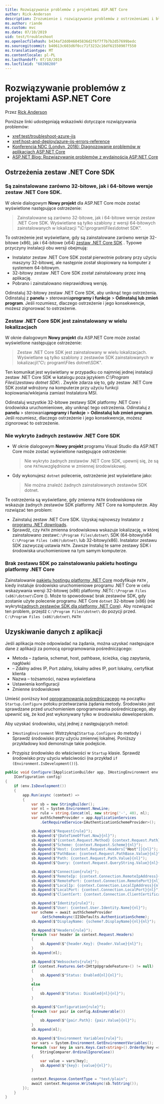 ```yaml
---
title: Rozwiązywanie problemów z projektami ASP.NET Core
author: Rick-Anderson
description: Zrozumienie i rozwiązywanie problemów z ostrzeżeniami i błędami w projektach ASP.NET Core.
ms.author: riande
ms.custom: mvc
ms.date: 07/10/2019
uid: test/troubleshoot
ms.openlocfilehash: b434af2dd046045836d2f6f7f7b7b2d57699bedc
ms.sourcegitcommit: b40613c603d6f0cc71f3232c16df61550907f550
ms.translationtype: MT
ms.contentlocale: pl-PL
ms.lasthandoff: 07/18/2019
ms.locfileid: "68308280"
---
```

# <a name="troubleshoot-aspnet-core-projects"></a>Rozwiązywanie problemów z projektami ASP.NET Core

Przez [Rick Anderson](https://twitter.com/RickAndMSFT)

Poniższe linki udostępniają wskazówki dotyczące rozwiązywania problemów:

* <xref:test/troubleshoot-azure-iis>
* <xref:host-and-deploy/azure-iis-errors-reference>
* [Konferencja NDC (Londyn, 2018): Diagnozowanie problemów w aplikacjach ASP.NET Core](https://www.youtube.com/watch?v=RYI0DHoIVaA)
* [ASP.NET Blog: Rozwiązywanie problemów z wydajnością ASP.NET Core](https://blogs.msdn.microsoft.com/webdev/2018/05/23/asp-net-core-performance-improvements/)

## <a name="net-core-sdk-warnings"></a>Ostrzeżenia zestaw .NET Core SDK

### <a name="both-the-32-bit-and-64-bit-versions-of-the-net-core-sdk-are-installed"></a>Są zainstalowane zarówno 32-bitowe, jak i 64-bitowe wersje zestaw .NET Core SDK.

W oknie dialogowym **Nowy projekt** dla ASP.NET Core może zostać wyświetlone następujące ostrzeżenie:

> Zainstalowane są zarówno 32-bitowe, jak i 64-bitowe wersje zestaw .NET Core SDK. Wyświetlane są tylko szablony z wersji 64-bitowych zainstalowanych w lokalizacji "\\C:\\program\\Files\\dotnet SDK".

To ostrzeżenie jest wyświetlane, gdy są zainstalowane zarówno wersje 32-bitowe (x86), jak i 64-bitowe (x64) [zestaw .NET Core SDK](https://www.microsoft.com/net/download/all) . Typowe przyczyny instalacji obu wersji obejmują:

* Instalator zestaw .NET Core SDK został pierwotnie pobrany przy użyciu maszyny 32-bitowej, ale następnie został skopiowany na komputer z systemem 64-bitowym.
* 32-bitowy zestaw .NET Core SDK został zainstalowany przez inną aplikację.
* Pobrano i zainstalowano nieprawidłową wersję.

Odinstaluj 32-bitowy zestaw .NET Core SDK, aby uniknąć tego ostrzeżenia. Odinstaluj z **panelu** > sterowania**programy i funkcje** > **Odinstaluj lub zmień program**. Jeśli rozumiesz, dlaczego ostrzeżenie i jego konsekwencje, możesz zignorować to ostrzeżenie.

### <a name="the-net-core-sdk-is-installed-in-multiple-locations"></a>Zestaw .NET Core SDK jest zainstalowany w wielu lokalizacjach

W oknie dialogowym **Nowy projekt** dla ASP.NET Core może zostać wyświetlone następujące ostrzeżenie:

> Zestaw .NET Core SDK jest zainstalowany w wielu lokalizacjach. Wyświetlane są tylko szablony z zestawów SDK zainstalowanych w lokalizacji\\"C\\: program\\Files dotnet\\SDK".

Ten komunikat jest wyświetlany w przypadku co najmniej jednej instalacji zestaw .NET Core SDK w katalogu poza językiem *C:\\Program Files\\\\zestawu dotnet SDK\\* . Zwykle zdarza się to, gdy zestaw .NET Core SDK został wdrożony na komputerze przy użyciu funkcji kopiowania/wklejania zamiast Instalatora MSI.

Odinstaluj wszystkie 32-bitowe zestawy SDK platformy .NET Core i środowiska uruchomieniowe, aby uniknąć tego ostrzeżenia. Odinstaluj z **panelu** > sterowania**programy i funkcje** > **Odinstaluj lub zmień program**. Jeśli rozumiesz, dlaczego ostrzeżenie i jego konsekwencje, możesz zignorować to ostrzeżenie.

### <a name="no-net-core-sdks-were-detected"></a>Nie wykryto żadnych zestawów .NET Core SDK

* W oknie dialogowym **Nowy projekt** programu Visual Studio dla ASP.NET Core może zostać wyświetlone następujące ostrzeżenie:

  > Nie wykryto żadnych zestawów .NET Core SDK, upewnij się, że są one `PATH`uwzględnione w zmiennej środowiskowej.

* Gdy wykonujesz `dotnet` polecenie, ostrzeżenie jest wyświetlane jako:

  > Nie można znaleźć żadnych zainstalowanych zestawów SDK dotnet.

Te ostrzeżenia są wyświetlane, gdy zmienna `PATH` środowiskowa nie wskazuje żadnych zestawów SDK platformy .NET Core na komputerze. Aby rozwiązać ten problem:

* Zainstaluj zestaw .NET Core SDK. Uzyskaj najnowszy Instalator z [programu .NET downloads](https://dotnet.microsoft.com/download).
* Sprawdź, czy `PATH` zmienna środowiskowa wskazuje lokalizację, w której zainstalowano zestaw`C:\Program Files\dotnet\` SDK (64-bitowy/x64 `C:\Program Files (x86)\dotnet\` lub 32-bitowy/x86). Instalator zestawu SDK zazwyczaj ustawia `PATH`. Zawsze Instaluj te same zestawy SDK i środowiska uruchomieniowe na tym samym komputerze.

### <a name="missing-sdk-after-installing-the-net-core-hosting-bundle"></a>Brak zestawu SDK po zainstalowaniu pakietu hostingu platformy .NET Core

Zainstalowanie [pakietu hostingu platformy .NET Core](xref:host-and-deploy/iis/index#install-the-net-core-hosting-bundle) modyfikuje `PATH` , kiedy instaluje środowisko uruchomieniowe programu .NET Core w celu wskazywania wersji 32-bitowej (x86) platformy .NET`C:\Program Files (x86)\dotnet\`Core (). Może to spowodować brak zestawów SDK, gdy zostanie użyte polecenie programu .NET Core `dotnet` 32-bitowe (x86) (nie wykryto[żadnych zestawów SDK dla platformy .NET Core](#no-net-core-sdks-were-detected)). Aby rozwiązać ten problem, przejdź `C:\Program Files\dotnet\` do pozycji przed. `C:\Program Files (x86)\dotnet\` `PATH`

## <a name="obtain-data-from-an-app"></a>Uzyskiwanie danych z aplikacji

Jeśli aplikacja może odpowiadać na żądania, można uzyskać następujące dane z aplikacji za pomocą oprogramowania pośredniczącego:

* Metoda &ndash; żądania, schemat, host, pathbase, ścieżka, ciąg zapytania, nagłówki
* &ndash; Zdalny adres IP, Port zdalny, lokalny adres IP, port lokalny, certyfikat klienta
* Nazwa &ndash; tożsamości, nazwa wyświetlana
* Ustawienia konfiguracji
* Zmienne środowiskowe

Umieść poniższy kod [oprogramowania pośredniczącego](xref:fundamentals/middleware/index#create-a-middleware-pipeline-with-iapplicationbuilder) na początku `Startup.Configure` potoku przetwarzania żądania metody. Środowisko jest sprawdzane przed uruchomieniem oprogramowania pośredniczącego, aby upewnić się, że kod jest wykonywany tylko w środowisku deweloperskim.

Aby uzyskać środowisko, użyj jednej z następujących metod:

* `IHostingEnvironment` Wstrzyknąć`Startup.Configure` do metody i Sprawdź środowisko przy użyciu zmiennej lokalnej. Poniższy przykładowy kod demonstruje takie podejście.

* Przypisz środowisko do właściwości w `Startup` klasie. Sprawdź środowisko przy użyciu właściwości (na przykład `if (Environment.IsDevelopment())`).

```csharp
public void Configure(IApplicationBuilder app, IHostingEnvironment env, 
    IConfiguration config)
{
    if (env.IsDevelopment())
    {
        app.Run(async (context) =>
        {
            var sb = new StringBuilder();
            var nl = System.Environment.NewLine;
            var rule = string.Concat(nl, new string('-', 40), nl);
            var authSchemeProvider = app.ApplicationServices
                .GetRequiredService<IAuthenticationSchemeProvider>();

            sb.Append($"Request{rule}");
            sb.Append($"{DateTimeOffset.Now}{nl}");
            sb.Append($"{context.Request.Method} {context.Request.Path}{nl}");
            sb.Append($"Scheme: {context.Request.Scheme}{nl}");
            sb.Append($"Host: {context.Request.Headers["Host"]}{nl}");
            sb.Append($"PathBase: {context.Request.PathBase.Value}{nl}");
            sb.Append($"Path: {context.Request.Path.Value}{nl}");
            sb.Append($"Query: {context.Request.QueryString.Value}{nl}{nl}");

            sb.Append($"Connection{rule}");
            sb.Append($"RemoteIp: {context.Connection.RemoteIpAddress}{nl}");
            sb.Append($"RemotePort: {context.Connection.RemotePort}{nl}");
            sb.Append($"LocalIp: {context.Connection.LocalIpAddress}{nl}");
            sb.Append($"LocalPort: {context.Connection.LocalPort}{nl}");
            sb.Append($"ClientCert: {context.Connection.ClientCertificate}{nl}{nl}");

            sb.Append($"Identity{rule}");
            sb.Append($"User: {context.User.Identity.Name}{nl}");
            var scheme = await authSchemeProvider
                .GetSchemeAsync(IISDefaults.AuthenticationScheme);
            sb.Append($"DisplayName: {scheme?.DisplayName}{nl}{nl}");

            sb.Append($"Headers{rule}");
            foreach (var header in context.Request.Headers)
            {
                sb.Append($"{header.Key}: {header.Value}{nl}");
            }
            sb.Append(nl);

            sb.Append($"Websockets{rule}");
            if (context.Features.Get<IHttpUpgradeFeature>() != null)
            {
                sb.Append($"Status: Enabled{nl}{nl}");
            }
            else
            {
                sb.Append($"Status: Disabled{nl}{nl}");
            }

            sb.Append($"Configuration{rule}");
            foreach (var pair in config.AsEnumerable())
            {
                sb.Append($"{pair.Path}: {pair.Value}{nl}");
            }
            sb.Append(nl);

            sb.Append($"Environment Variables{rule}");
            var vars = System.Environment.GetEnvironmentVariables();
            foreach (var key in vars.Keys.Cast<string>().OrderBy(key => key, 
                StringComparer.OrdinalIgnoreCase))
            {
                var value = vars[key];
                sb.Append($"{key}: {value}{nl}");
            }

            context.Response.ContentType = "text/plain";
            await context.Response.WriteAsync(sb.ToString());
        });
    }
}
```
